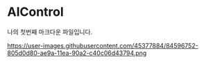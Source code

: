 # AIControl

나의 첫번째 마크다운 파일입니다.

https://user-images.githubusercontent.com/45377884/84596752-805d0d80-ae9a-11ea-90a2-c40c06d43794.png
